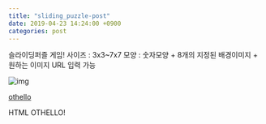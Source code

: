 ```yaml
---
title: "sliding_puzzle-post"
date: 2019-04-23 14:24:00 +0900
categories: post
---
```

슬라이딩퍼즐 게임!
사이즈 : 3x3~7x7
모양 : 숫자모양 + 8개의 지정된 배경이미지 + 원하는 이미지 URL 입력 가능

![img](http://www.mins01.com/home/img/othello.gif)

[othello](https://mins01.github.io/othello/game_othello.html)

HTML OTHELLO!
